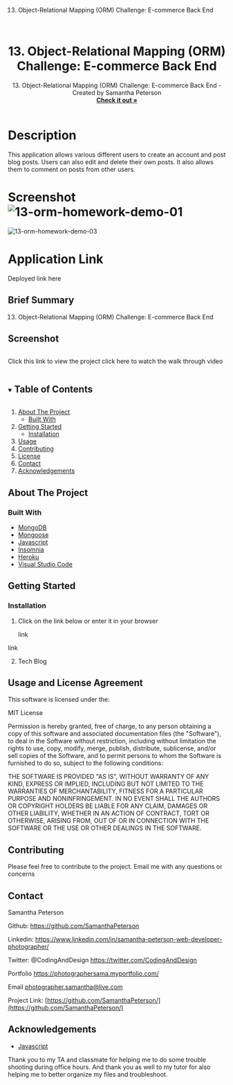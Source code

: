 13. Object-Relational Mapping (ORM) Challenge: E-commerce Back End


<!-- PROJECT LOGO -->
<br />
<p align="center">


  <h1 align="center">13. Object-Relational Mapping (ORM) Challenge: E-commerce Back End</h1>

  <p align="center">
    13. Object-Relational Mapping (ORM) Challenge: E-commerce Back End - Created by Samantha Peterson
    <br />
    <a href="https://github.com/SamanthaPeterson/NoSQL-18"><strong>Check it out »</strong></a>
    <br />
    <br />
    
   
# Description

This application allows various different users to create an account and post blog posts. Users can also edit and delete their own posts. It also allows them to comment on posts from other users.

# Screenshot![13-orm-homework-demo-01](https://user-images.githubusercontent.com/85209802/140808449-a5722210-0b6c-441d-90f3-f08102a7afe3.gif)
![13-orm-homework-demo-03](https://user-images.githubusercontent.com/85209802/140808554-3116cd45-18e9-441c-a9ef-e1bc48aa67f7.gif)


# Application Link

Deployed link here 



## Brief Summary 

13. Object-Relational Mapping (ORM) Challenge: E-commerce Back End
 

## Screenshot
<img width=" ">




Click this link to view the project 
 click here to watch the walk through video 

   
  </p>
</p>



<!-- TABLE OF CONTENTS -->
<details open="open">
  <summary><h2 style="display: inline-block">Table of Contents</h2></summary>
  <ol>
    <li>
      <a href="#about-the-project">About The Project</a>
      <ul>
        <li><a href="#built-with">Built With</a></li>
      </ul>
    </li>
    <li>
      <a href="#getting-started">Getting Started</a>
      <ul>
        <li><a href="#installation">Installation</a></li>
      </ul>
    </li>
    <li><a href="#usage">Usage</a></li>
    <li><a href="#contributing">Contributing</a></li>
    <li><a href="#license">License</a></li>
    <li><a href="#contact">Contact</a></li>
    <li><a href="#acknowledgements">Acknowledgements</a></li>
  </ol>
</details>



<!-- ABOUT THE PROJECT -->
## About The Project



### Built With

* [MongoDB](https://getbootstrap.com/)
* [Mongoose](https://www.w3schools.com/css/css_intro.asp)
* [Javascript](https://expressjs.com/)
* [Insomnia](https://developer.mozilla.org/en-US/docs/Web/HTML)
* [Heroku](https://openweathermap.org/api)
* [Visual Studio Code](https://code.visualstudio.com/)


<!-- GETTING STARTED -->
## Getting Started


### Installation

1. Click on the link below or enter it in your browser

   link
    
  link

2. Tech Blog



<!-- USAGE EXAMPLES -->
## Usage and License Agreement

This software is licensed under the:

MIT License

Permission is hereby granted, free of charge, to any person obtaining a copy
of this software and associated documentation files (the "Software"), to deal
in the Software without restriction, including without limitation the rights
to use, copy, modify, merge, publish, distribute, sublicense, and/or sell
copies of the Software, and to permit persons to whom the Software is
furnished to do so, subject to the following conditions:

THE SOFTWARE IS PROVIDED "AS IS", WITHOUT WARRANTY OF ANY KIND, EXPRESS OR
IMPLIED, INCLUDING BUT NOT LIMITED TO THE WARRANTIES OF MERCHANTABILITY,
FITNESS FOR A PARTICULAR PURPOSE AND NONINFRINGEMENT. IN NO EVENT SHALL THE
AUTHORS OR COPYRIGHT HOLDERS BE LIABLE FOR ANY CLAIM, DAMAGES OR OTHER
LIABILITY, WHETHER IN AN ACTION OF CONTRACT, TORT OR OTHERWISE, ARISING FROM,
OUT OF OR IN CONNECTION WITH THE SOFTWARE OR THE USE OR OTHER DEALINGS IN THE
SOFTWARE.


<!-- CONTRIBUTING -->
## Contributing

Please feel free to contribute to the project. Email me with any questions or concerns 


<!-- CONTACT -->
## Contact

Samantha Peterson 

Github: https://github.com/SamanthaPeterson

Linkedin: https://www.linkedin.com/in/samantha-peterson-web-developer-photographer/
 
Twitter:
@CodingAndDesign
https://twitter.com/CodingAndDesign

Portfolio
https://photographersama.myportfolio.com/


Email photographer.samantha@live.com


 


Project Link: [https://github.com/SamanthaPeterson/](https://github.com/SamanthaPeterson/)



<!-- ACKNOWLEDGEMENTS -->
## Acknowledgements


* [Javascript](https://sequelize.org/)

Thank you to my TA and classmate for helping me to do some trouble shooting during office hours. 
And thank you as well to my tutor for also helping me to better organize my files and troubleshoot. 
